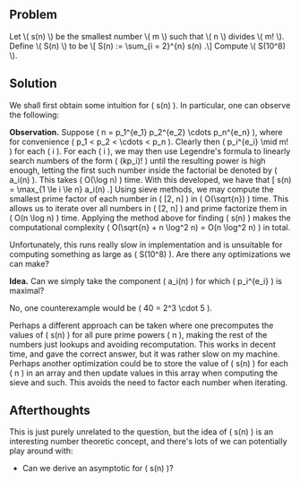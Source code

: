## Problem
<div class="side-box">
Let \( s(n) \) be the smallest number \( m \) such that \( n \) divides \( m! \). Define \( S(n) \) to be
\[
    S(n) := \sum_{i = 2}^{n} s(n)
.\]
Compute \( S(10^8) \).
</div>

## Solution
We shall first obtain some intuition for \( s(n) \). In particular, one can observe the following:

**Observation.** Suppose \( n = p_1^{e_1} p_2^{e_2} \cdots p_n^{e_n} \), where for convenience \( p_1 < p_2 < \cdots < p_n \). Clearly then \( p_i^{e_i} \mid m! \) for each \( i \). For each \( i \), we may then use Legendre's formula to linearly search numbers of the form \( (kp_i)! \) until the resulting power is high enough, letting the first such number inside the factorial be denoted by \( a_i(n) \). This takes \( O(\log n) \) time. With this developed, we have that
\[
    s(n) = \max_{1 \le i \le n} a_i(n)
.\]
Using sieve methods, we may compute the smallest prime factor of each number in \( [2, n] \) in \( O(\sqrt{n}) \) time. This allows us to iterate over all numbers in \( [2, n] \) and prime factorize them in \( O(n \log n) \) time. Applying the method above for finding \( s(n) \) makes the computational complexity \( O(\sqrt{n} + n \log^2 n) = O(n \log^2 n) \) in total.

Unfortunately, this runs really slow in implementation and is unsuitable for computing something as large as \( S(10^8) \). Are there any optimizations we can make?

**Idea.** Can we simply take the component \( a_i(n) \) for which \( p_i^{e_i} \) is maximal?

No, one counterexample would be \( 40 = 2^3 \cdot 5 \).

Perhaps a different approach can be taken where one precomputes the values of \( s(n) \) for all pure prime powers \( n \), making the rest of the numbers just lookups and avoiding recomputation. This works in decent time, and gave the correct answer, but it was rather slow on my machine. Perhaps another optimization could be to store the value of \( s(n) \) for each \( n \) in an array and then update values in this array when computing the sieve and such. This avoids the need to factor each number when iterating.

## Afterthoughts

This is just purely unrelated to the question, but the idea of \( s(n) \) is an interesting number theoretic concept, and there's lots of we can potentially play around with:

- Can we derive an asymptotic for \( s(n) \)?
